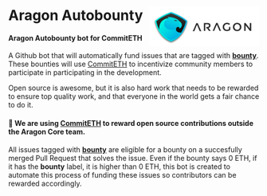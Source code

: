 # Aragon Autobounty <img align="right" src="https://github.com/aragonone/issues/blob/master/logo.png" height="80px" />

#### Aragon Autobounty bot for CommitETH
A Github bot that will automatically fund issues that are tagged with  **[bounty](https://github.com/aragon/aragon-core/labels/bounty)**.
These bounties will use [CommitETH](http://commiteth.com) to incentivize community members to participate in participating in the development.

Open source is awesome, but it is also hard work that needs to be rewarded to ensure top quality work, and that everyone in the world gets a fair chance to do it.

#### 🦋 We are using [CommitETH](http://commiteth.com) to reward open source contributions outside the Aragon Core team.
All issues tagged with **[bounty](https://github.com/aragon/aragon-core/labels/bounty)** are eligible for a bounty on a succesfully merged Pull Request that solves the issue. Even if the bounty says 0 ETH, if it has the **bounty** label, it is higher than 0 ETH, this bot is created to automate this process of funding these issues so contributors can be rewarded accordingly.
